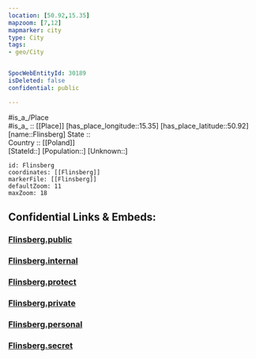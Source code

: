 ```yaml
---
location: [50.92,15.35] 
mapzoom: [7,12] 
mapmarker: city 
type: City
tags:
- geo/City


SpocWebEntityId: 30189
isDeleted: false
confidential: public

---
```

#is_a_/Place  
#is_a_ :: [[Place]] 
[has_place_longitude::15.35] 
[has_place_latitude::50.92] 
[name::Flinsberg] 
State ::  
Country :: [[Poland]]  
[StateId::] 
[Population::] 
[Unknown::] 


```leaflet
id: Flinsberg
coordinates: [[Flinsberg]] 
markerFile: [[Flinsberg]] 
defaultZoom: 11 
maxZoom: 18
```


## Confidential Links & Embeds: 

### [Flinsberg.public](/_public/\Earth\Continent\Europe\Europe~East\Poland\Provinces~Poland\Lower_Silesian\CityFlinsberg.public.md) 

### [Flinsberg.internal](/_internal/\Earth\Continent\Europe\Europe~East\Poland\Provinces~Poland\Lower_Silesian\CityFlinsberg.internal.md) 

### [Flinsberg.protect](/_protect/\Earth\Continent\Europe\Europe~East\Poland\Provinces~Poland\Lower_Silesian\CityFlinsberg.protect.md) 

### [Flinsberg.private](/_private/\Earth\Continent\Europe\Europe~East\Poland\Provinces~Poland\Lower_Silesian\CityFlinsberg.private.md) 

### [Flinsberg.personal](/_personal/\Earth\Continent\Europe\Europe~East\Poland\Provinces~Poland\Lower_Silesian\CityFlinsberg.personal.md) 

### [Flinsberg.secret](/_secret/\Earth\Continent\Europe\Europe~East\Poland\Provinces~Poland\Lower_Silesian\CityFlinsberg.secret.md)

